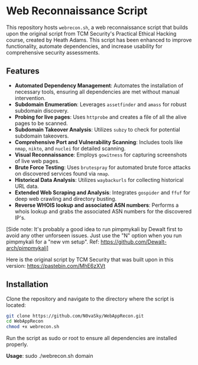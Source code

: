 # Web Reconnaissance Script

This repository hosts `webrecon.sh`, a web reconnaissance script that builds upon the original script from TCM Security's Practical Ethical Hacking course, created by Heath Adams. This script has been enhanced to improve functionality, automate dependencies, and increase usability for comprehensive security assessments. 

## Features

- **Automated Dependency Management**: Automates the installation of necessary tools, ensuring all dependencies are met without manual intervention.
- **Subdomain Enumeration**: Leverages `assetfinder` and `amass` for robust subdomain discovery.
- **Probing for live pages**: Uses `httprobe` and creates a file of all the alive pages to be scanned. 
- **Subdomain Takeover Analysis**: Utilizes `subzy` to check for potential subdomain takeovers.
- **Comprehensive Port and Vulnerability Scanning**: Includes tools like `nmap`, `nikto`, and `nuclei` for detailed scanning.
- **Visual Reconnaissance**: Employs `gowitness` for capturing screenshots of live web pages.
- **Brute Force Testing**: Uses `brutespray` for automated brute force attacks on discovered services found via `nmap`.
- **Historical Data Analysis**: Utilizes `waybackurls` for collecting historical URL data.
- **Extended Web Scraping and Analysis**: Integrates `gospider` and `ffuf` for deep web crawling and directory busting.
- **Reverse WHOIS lookup and associated ASN numbers**: Performs a whois lookup and grabs the associated ASN numbers for the discovered IP's.

[Side note: It's probably a good idea to run pimpmykali by Dewalt first to avoid any other unforseen issues. Just use the "N" option when you run pimpmykali for a "new vm setup". Ref: https://github.com/Dewalt-arch/pimpmykali]

Here is the original script by TCM Security that was built upon in this version: https://pastebin.com/MhE6zXVt

## Installation

Clone the repository and navigate to the directory where the script is located:

```bash
git clone https://github.com/N0vaSky/WebAppRecon.git
cd WebAppRecon
chmod +x webrecon.sh
```

Run the script as sudo or root to ensure all dependencies are installed properly. 

**Usage**: 
sudo ./webrecon.sh domain
